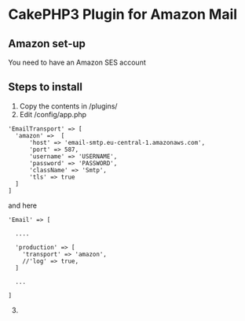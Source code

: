 # CakePHP3 Plugin for Amazon Mail

## Amazon set-up
You need to have an Amazon SES account

## Steps to install

1. Copy the contents in /plugins/
2. Edit /config/app.php 
```
'EmailTransport' => [
  'amazon' =>  [
      'host' => 'email-smtp.eu-central-1.amazonaws.com',
      'port' => 587,
      'username' => 'USERNAME',
      'password' => 'PASSWORD',
      'className' => 'Smtp',
      'tls' => true
  ]
]
```

and here

```
'Email' => [

  ....
  
  'production' => [
    'transport' => 'amazon',
    //'log' => true,
  ]
  
  ...
  
]
```

3. 
